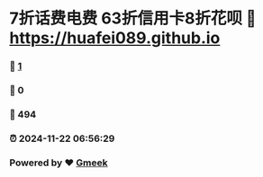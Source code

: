 # 7折话费电费 63折信用卡8折花呗 :link: https://huafei089.github.io 
### :page_facing_up: [1](https://huafei089.github.io/tag.html) 
### :speech_balloon: 0 
### :hibiscus: 494 
### :alarm_clock: 2024-11-22 06:56:29 
### Powered by :heart: [Gmeek](https://github.com/Meekdai/Gmeek)
